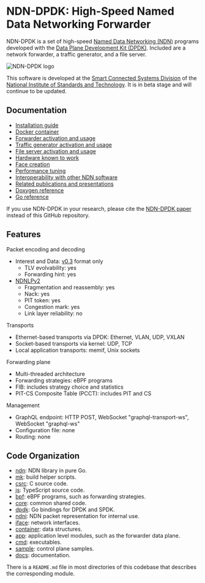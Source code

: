 # NDN-DPDK: High-Speed Named Data Networking Forwarder

NDN-DPDK is a set of high-speed [Named Data Networking (NDN)](https://named-data.net/) programs developed with the [Data Plane Development Kit (DPDK)](https://www.dpdk.org/).
Included are a network forwarder, a traffic generator, and a file server.

![NDN-DPDK logo](docs/NDN-DPDK-logo.svg)

This software is developed at the [Smart Connected Systems Division](https://www.nist.gov/ctl/smart-connected-systems-division) of the [National Institute of Standards and Technology](https://www.nist.gov/).
It is in beta stage and will continue to be updated.

## Documentation

* [Installation guide](docs/INSTALL.md)
* [Docker container](docs/Docker.md)
* [Forwarder activation and usage](docs/forwarder.md)
* [Traffic generator activation and usage](docs/trafficgen.md)
* [File server activation and usage](docs/fileserver.md)
* [Hardware known to work](docs/hardware.md)
* [Face creation](docs/face.md)
* [Performance tuning](docs/tuning.md)
* [Interoperability with other NDN software](docs/interop)
* [Related publications and presentations](docs/publication.md)
* [Doxygen reference](https://ndn-dpdk.ndn.today/doxygen/)
* [Go reference](https://pkg.go.dev/github.com/usnistgov/ndn-dpdk)

If you use NDN-DPDK in your research, please cite the [NDN-DPDK paper](docs/publication.md) instead of this GitHub repository.

## Features

Packet encoding and decoding

* Interest and Data: [v0.3](https://docs.named-data.net/NDN-packet-spec/0.3/) format only
  * TLV evolvability: yes
  * Forwarding hint: yes
* [NDNLPv2](https://redmine.named-data.net/projects/nfd/wiki/NDNLPv2)
  * Fragmentation and reassembly: yes
  * Nack: yes
  * PIT token: yes
  * Congestion mark: yes
  * Link layer reliability: no

Transports

* Ethernet-based transports via DPDK: Ethernet, VLAN, UDP, VXLAN
* Socket-based transports via kernel: UDP, TCP
* Local application transports: memif, Unix sockets

Forwarding plane

* Multi-threaded architecture
* Forwarding strategies: eBPF programs
* FIB: includes strategy choice and statistics
* PIT-CS Composite Table (PCCT): includes PIT and CS

Management

* GraphQL endpoint: HTTP POST, WebSocket "graphql-transport-ws", WebSocket "graphql-ws"
* Configuration file: none
* Routing: none

## Code Organization

* [ndn](ndn): NDN library in pure Go.
* [mk](mk): build helper scripts.
* [csrc](csrc): C source code.
* [js](js): TypeScript source code.
* [bpf](bpf): eBPF programs, such as forwarding strategies.
* [core](core): common shared code.
* [dpdk](dpdk): Go bindings for DPDK and SPDK.
* [ndni](ndni): NDN packet representation for internal use.
* [iface](iface): network interfaces.
* [container](container): data structures.
* [app](app): application level modules, such as the forwarder data plane.
* [cmd](cmd): executables.
* [sample](sample): control plane samples.
* [docs](docs): documentation.

There is a `README.md` file in most directories of this codebase that describes the corresponding module.
